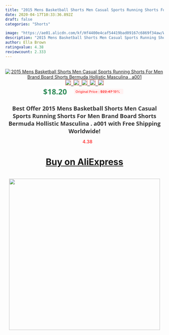 ```yaml
---
title: "2015 Mens Basketball Shorts Men Casual Sports Running Shorts For Men Brand Board Shorts Bermuda Hollistic Masculina . a001"
date: 2020-04-17T10:33:36.892Z
draft: false
categories: "Shorts"

image: "https://ae01.alicdn.com/kf/Hf4400e4caf54419bad09167c6869f34aw/Wholesale-S-3XL-100-Cotton-YIRUISEN-Brand-Shorts-Men-Casual-Shorts-Boardshorts-Short-Pants-hollistic-Homme.jpg"
description: "2015 Mens Basketball Shorts Men Casual Sports Running Shorts For Men Brand Board Shorts Bermuda Hollistic Masculina . a001"
author: Ella Brown
ratingvalue: 4.38
reviewcount: 2.333
---
```

<br>
<div style="text-align: center;">
<a href="https://s.click.aliexpress.com/e/_APxmCV" target="_blank" rel="nofollow noopener noreferrer"><img alt="2015 Mens Basketball Shorts Men Casual Sports Running Shorts For Men Brand Board Shorts Bermuda Hollistic Masculina . a001" class="magnifier-image" src="https://ae01.alicdn.com/kf/Hf4400e4caf54419bad09167c6869f34aw/Wholesale-S-3XL-100-Cotton-YIRUISEN-Brand-Shorts-Men-Casual-Shorts-Boardshorts-Short-Pants-hollistic-Homme.jpg_640x640.jpg">
<br>
<img style="border:1px solid salmon" src="https://ae01.alicdn.com/kf/Hf4400e4caf54419bad09167c6869f34aw/Wholesale-S-3XL-100-Cotton-YIRUISEN-Brand-Shorts-Men-Casual-Shorts-Boardshorts-Short-Pants-hollistic-Homme.jpg_120x120.jpg">&nbsp;&nbsp;<img style="border:1px solid salmon" src="https://ae01.alicdn.com/kf/HTB1_i2NSXXXXXcUaXXXq6xXFXXXh/Wholesale-S-3XL-100-Cotton-YIRUISEN-Brand-Shorts-Men-Casual-Shorts-Boardshorts-Short-Pants-hollistic-Homme.jpg_120x120.jpg">&nbsp;&nbsp;<img style="border:1px solid salmon" src="https://ae01.alicdn.com/kf/HTB17izybgsSMeJjSspcq6xjFXXau/Wholesale-S-3XL-100-Cotton-YIRUISEN-Brand-Shorts-Men-Casual-Shorts-Boardshorts-Short-Pants-hollistic-Homme.jpg_120x120.jpg">&nbsp;&nbsp;<img style="border:1px solid salmon" src="https://ae01.alicdn.com/kf/HTB17Hs_cuALL1JjSZFjq6ysqXXaW/Wholesale-S-3XL-100-Cotton-YIRUISEN-Brand-Shorts-Men-Casual-Shorts-Boardshorts-Short-Pants-hollistic-Homme.jpg_120x120.jpg">&nbsp;&nbsp;<img style="border:1px solid salmon" src="https://ae01.alicdn.com/kf/HTB1zRlkcUUIL1JjSZFrq6z3xFXat/Wholesale-S-3XL-100-Cotton-YIRUISEN-Brand-Shorts-Men-Casual-Shorts-Boardshorts-Short-Pants-hollistic-Homme.jpg_120x120.jpg"></a></div><br0>
<div style="text-align: center;"><span style="background-color: white; border: 0px; box-sizing: border-box; color: seagreen; display: inline-block; font-family: &quot;open sans&quot; , &quot;arial&quot; , &quot;helvetica&quot; , sans-serif , &quot;heiti&quot;; font-size: 24px; font-stretch: inherit; font-weight: 700; line-height: inherit; margin: 0px 10px 0px 0px; padding: 0px; vertical-align: middle;">$18.20 </span>
<span style="background: rgb(255 , 241 , 241); border-radius: 3px; border: 0px; box-sizing: border-box; color: #ff4747; display: inline-block; font-family: inherit; font-size: 12px; font-stretch: inherit; font-style: inherit; font-variant: inherit; font-weight: 600; line-height: inherit; margin: 0px; padding: 2px 5px; transform: scale(0.9); vertical-align: middle;">Original Price : <b style="text-decoration: line-through;">$22.47 </b> 19%&nbsp;&nbsp;</span></div>
<h1 style="color: #333333; display: inline-block; font-family: &quot;open sans&quot; , &quot;arial&quot; , &quot;helvetica&quot; , sans-serif , &quot;heiti&quot;; font-size: 18px; font-stretch: inherit; font-weight: 700; text-align: center;">Best Offer 2015 Mens Basketball Shorts Men Casual Sports Running Shorts For Men Brand Board Shorts Bermuda Hollistic Masculina . a001 with Free Shipping Worldwide!</h1>
<div style="color: #ff4747; text-align: center;">
<img src="https://4.bp.blogspot.com/-M0ZcTcb-5uY/XleCXlxnR4I/AAAAAAAAAEc/OrjgMkXV1oMQFaCRZj5HQwOCBcu3w1FegCPcBGAYYCw/s1600/star.png" style="height: 15px;">&nbsp;<b>4.38</b></div>
<div class="button_cont" align="center"><a class="buynow_a" href="https://s.click.aliexpress.com/e/_APxmCV" target="_blank" rel="nofollow noopener noreferrer"><H1>Buy on AliExpress</H1></a></div><br>
<div class="separator" style="clear: both; text-align: center;">
<img src="https://lh3.googleusercontent.com/-pTy5HemUv9M/XlePHvY0dAI/AAAAAAAAAE4/0nX5iRUoIWY8eMW9Dpxeirr157OZliDIgCLcBGAsYHQ/s1600/badge.gif" width="480">
</div>
